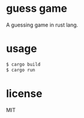 # guess game
A guessing game in rust lang.

# usage
```bash
$ cargo build
$ cargo run
```

# license
MIT
